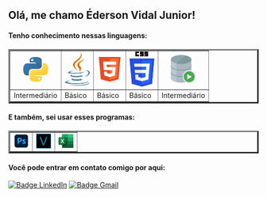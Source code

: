 <h2> Olá, me chamo Éderson Vidal Junior! </h2>

<h4>Tenho conhecimento nessas linguagens:</h4>
<table border="3">

  <tr align="center">
    <td><img src="https://github.com/Dunkode/Dunkode/blob/main/rep/Python.png" width= "50"></td>
    <td><img src="https://github.com/Dunkode/Dunkode/blob/main/rep/java.png" width= "50" >
    <td><img src="https://github.com/Dunkode/Dunkode/blob/main/rep/html5.png" width= "50">
    <td><img src="https://github.com/Dunkode/Dunkode/blob/main/rep/css3.png" width= "50" >
    <td><img src="https://github.com/Dunkode/Dunkode/blob/main/rep/oracle-sql.png" width= "50" >
  </tr>
  
  <tr>
  <td>Intermediário</td>
  <td>Básico</td>
  <td>Básico</td>
  <td>Básico</td>
  <td>Intermediário</td>
  </tr>
  
</table>

<h4>E também, sei usar esses programas:</h4>
<table border="3">
<tr align="center">
    <td><img src="https://github.com/Dunkode/Dunkode/blob/main/rep/photoshop.png" width= "30"></td>
    <td><img src="https://github.com/Dunkode/Dunkode/blob/main/rep/vegas.png" width= "30" ></td>
    <td><img src="https://github.com/Dunkode/Dunkode/blob/main/rep/excel.png" width= "30"></td>
  </tr>
  
</table>


<h4>Você pode entrar em contato comigo por aqui:</h4>
 
 [![Badge LinkedIn](https://img.shields.io/badge/-LinkedIn-373737?style=fla-squaret&logo=linkedin&logoColor=blue&color=white)](https://www.linkedin.com/in/edersonvidal/)
 [![Badge Gmail](https://img.shields.io/badge/-Gmail-373737?style=fla-squaret&logo=gmail&logoColor=red&color=white)](mailto:edersonvidal137@gmail.com)
